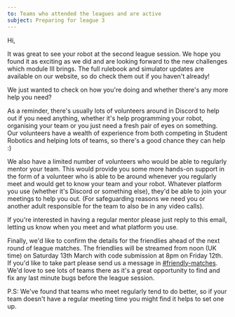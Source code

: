 ```yaml
---
to: Teams who attended the leagues and are active
subject: Preparing for league 3
---
```


Hi,

It was great to see your robot at the second league session. We hope you found
it as exciting as we did and are looking forward to the new challenges which
module Ⅲ brings. The full rulebook and simulator updates are available on our
website, so do check them out if you haven't already!

We just wanted to check on how you're doing and whether there's any more help
you need?

As a reminder, there's usually lots of volunteers around in Discord to help out
if you need anything, whether it's help programming your robot, organising your
team or you just need a fresh pair of eyes on something. Our volunteers have a
wealth of experience from both competing in Student Robotics and helping lots of
teams, so there's a good chance they can help :)

We also have a limited number of volunteers who would be able to regularly
mentor your team. This would provide you some more hands-on support in the form
of a volunteer who is able to be around whenever you regularly meet and would
get to know your team and your robot. Whatever platform you use (whether it's
Discord or something else), they'd be able to join your meetings to help you
out. (For safeguarding reasons we need you or another adult responsible for the
team to also be in any video calls).

If you're interested in having a regular mentor please just reply to this
email, letting us know when you meet and what platform you use.

Finally, we'd like to confirm the details for the friendlies ahead of the next
round of league matches. The friendlies will be streamed from noon (UK time) on
Saturday 13th March with code submission at 8pm on Friday 12th. If you'd like to
take part please send us a message in [#friendly-matches][friendly-matches].
We'd love to see lots of teams there as it's a great opportunity to find and fix
any last minute bugs before the league session.

P.S: We've found that teams who meet regularly tend to do better, so if your
team doesn't have a regular meeting time you might find it helps to set one up.

[friendly-matches]: https://discord.com/channels/775497131057741836/780326509738852402
